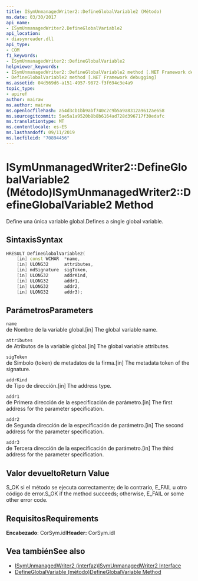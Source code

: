 ```yaml
---
title: ISymUnmanagedWriter2::DefineGlobalVariable2 (Método)
ms.date: 03/30/2017
api_name:
- ISymUnmanagedWriter2.DefineGlobalVariable2
api_location:
- diasymreader.dll
api_type:
- COM
f1_keywords:
- ISymUnmanagedWriter2::DefineGlobalVariable2
helpviewer_keywords:
- ISymUnmanagedWriter2::DefineGlobalVariable2 method [.NET Framework debugging]
- DefineGlobalVariable2 method [.NET Framework debugging]
ms.assetid: 04d569d6-a151-4957-9872-f3f694c3e4a9
topic_type:
- apiref
author: mairaw
ms.author: mairaw
ms.openlocfilehash: a54d3cb1bb9abf740c2c9b5a9a8312a9612ae658
ms.sourcegitcommit: 5ae5a1a9520b8b8b6164ad728d396717f30edafc
ms.translationtype: MT
ms.contentlocale: es-ES
ms.lasthandoff: 09/11/2019
ms.locfileid: "70894456"
---
```

# <a name="isymunmanagedwriter2defineglobalvariable2-method"></a><span data-ttu-id="ec2d2-102">ISymUnmanagedWriter2::DefineGlobalVariable2 (Método)</span><span class="sxs-lookup"><span data-stu-id="ec2d2-102">ISymUnmanagedWriter2::DefineGlobalVariable2 Method</span></span>
<span data-ttu-id="ec2d2-103">Define una única variable global.</span><span class="sxs-lookup"><span data-stu-id="ec2d2-103">Defines a single global variable.</span></span>  
  
## <a name="syntax"></a><span data-ttu-id="ec2d2-104">Sintaxis</span><span class="sxs-lookup"><span data-stu-id="ec2d2-104">Syntax</span></span>  
  
```cpp  
HRESULT DefineGlobalVariable2(  
    [in] const WCHAR  *name,  
    [in] ULONG32      attributes,  
    [in] mdSignature  sigToken,  
    [in] ULONG32      addrKind,  
    [in] ULONG32      addr1,  
    [in] ULONG32      addr2,  
    [in] ULONG32      addr3);  
```  
  
## <a name="parameters"></a><span data-ttu-id="ec2d2-105">Parámetros</span><span class="sxs-lookup"><span data-stu-id="ec2d2-105">Parameters</span></span>  
 `name`  
 <span data-ttu-id="ec2d2-106">de Nombre de la variable global.</span><span class="sxs-lookup"><span data-stu-id="ec2d2-106">[in] The global variable name.</span></span>  
  
 `attributes`  
 <span data-ttu-id="ec2d2-107">de Atributos de la variable global.</span><span class="sxs-lookup"><span data-stu-id="ec2d2-107">[in] The global variable attributes.</span></span>  
  
 `sigToken`  
 <span data-ttu-id="ec2d2-108">de Símbolo (token) de metadatos de la firma.</span><span class="sxs-lookup"><span data-stu-id="ec2d2-108">[in] The metadata token of the signature.</span></span>  
  
 `addrKind`  
 <span data-ttu-id="ec2d2-109">de Tipo de dirección.</span><span class="sxs-lookup"><span data-stu-id="ec2d2-109">[in] The address type.</span></span>  
  
 `addr1`  
 <span data-ttu-id="ec2d2-110">de Primera dirección de la especificación de parámetro.</span><span class="sxs-lookup"><span data-stu-id="ec2d2-110">[in] The first address for the parameter specification.</span></span>  
  
 `addr2`  
 <span data-ttu-id="ec2d2-111">de Segunda dirección de la especificación de parámetro.</span><span class="sxs-lookup"><span data-stu-id="ec2d2-111">[in] The second address for the parameter specification.</span></span>  
  
 `addr3`  
 <span data-ttu-id="ec2d2-112">de Tercera dirección de la especificación de parámetro.</span><span class="sxs-lookup"><span data-stu-id="ec2d2-112">[in] The third address for the parameter specification.</span></span>  
  
## <a name="return-value"></a><span data-ttu-id="ec2d2-113">Valor devuelto</span><span class="sxs-lookup"><span data-stu-id="ec2d2-113">Return Value</span></span>  
 <span data-ttu-id="ec2d2-114">S_OK si el método se ejecuta correctamente; de lo contrario, E_FAIL u otro código de error.</span><span class="sxs-lookup"><span data-stu-id="ec2d2-114">S_OK if the method succeeds; otherwise, E_FAIL or some other error code.</span></span>  
  
## <a name="requirements"></a><span data-ttu-id="ec2d2-115">Requisitos</span><span class="sxs-lookup"><span data-stu-id="ec2d2-115">Requirements</span></span>  
 <span data-ttu-id="ec2d2-116">**Encabezado**: CorSym.idl</span><span class="sxs-lookup"><span data-stu-id="ec2d2-116">**Header:** CorSym.idl</span></span>  
  
## <a name="see-also"></a><span data-ttu-id="ec2d2-117">Vea también</span><span class="sxs-lookup"><span data-stu-id="ec2d2-117">See also</span></span>

- [<span data-ttu-id="ec2d2-118">ISymUnmanagedWriter2 (interfaz)</span><span class="sxs-lookup"><span data-stu-id="ec2d2-118">ISymUnmanagedWriter2 Interface</span></span>](../../../../docs/framework/unmanaged-api/diagnostics/isymunmanagedwriter2-interface.md)
- [<span data-ttu-id="ec2d2-119">DefineGlobalVariable (método)</span><span class="sxs-lookup"><span data-stu-id="ec2d2-119">DefineGlobalVariable Method</span></span>](../../../../docs/framework/unmanaged-api/diagnostics/isymunmanagedwriter-defineglobalvariable-method.md)
